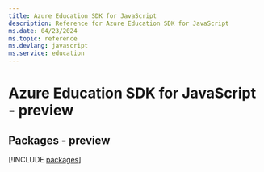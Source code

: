```yaml
---
title: Azure Education SDK for JavaScript
description: Reference for Azure Education SDK for JavaScript
ms.date: 04/23/2024
ms.topic: reference
ms.devlang: javascript
ms.service: education
---
```

# Azure Education SDK for JavaScript - preview
## Packages - preview
[!INCLUDE [packages](education-index.md)]